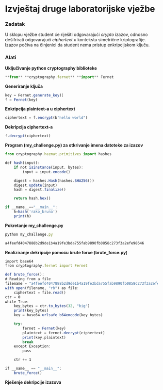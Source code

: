 # Izvještaj druge laboratorijske vježbe

### Zadatak

U sklopu vježbe student će riješiti odgovarajući *crypto* izazov, odnosno dešifrirati odgovarajući *ciphertext* u kontekstu simetrične kriptografije. Izazov počiva na činjenici da student nema pristup enkripcijskom ključu.

### Alati

**Uključivanje python cryptography biblioteke**

```jsx
**from** **cryptography.fernet** **import** Fernet
```

**Generiranje ključa**

```jsx
key = Fernet.generate_key()
f = Fernet(key)
```

**Enkripcija plaintext-a u ciphertext**

```jsx
ciphertext = f.encrypt(b"hello world")
```

**Dekripcija ciphertext-a**

```jsx
f.decrypt(ciphertext)
```

**Program (my_challenge.py) za otkrivanje imena datoteke za izazov**

```jsx
from cryptography.hazmat.primitives import hashes

def hash(input):
	if not isinstance(input, bytes):
		input = input.encode()

	digest = hashes.Hash(hashes.SHA256())
	digest.update(input)
	hash = digest.finalize()

	return hash.hex()

if __name__=="__main__":
	h=hash('rako_bruna')
	print(h)
```

**Pokretanje my_challenge.py**

```jsx
python my_challenge.py
```

```jsx
a4feefd4047888b2d9de1b4a19fe3bda755fab9890fb0858c273f3a2efe98646
```

**Realiziranje dekripcije pomoću brute force (brute_force.py)**

```jsx
import base64
from cryptography.fernet import Fernet

def brute_force():
# Reading from a file
filename = "a4feefd4047888b2d9de1b4a19fe3bda755fab9890fb0858c273f3a2efe98646.encrypted"
with open(filename, "rb") as file:
	ciphertext = file.read()
ctr = 0
while True:
	key_bytes = ctr.to_bytes(32, "big")
	print(key_bytes)
	key = base64.urlsafe_b64encode(key_bytes)

	try:
		fernet = Fernet(key)
		plaintext = fernet.decrypt(ciphertext)
		print(key,plaintext)
		break
	except Exception:
		pass

	ctr += 1

if __name__ == "__main__":
	brute_force()
```

**Rješenje dekripcije izazova**